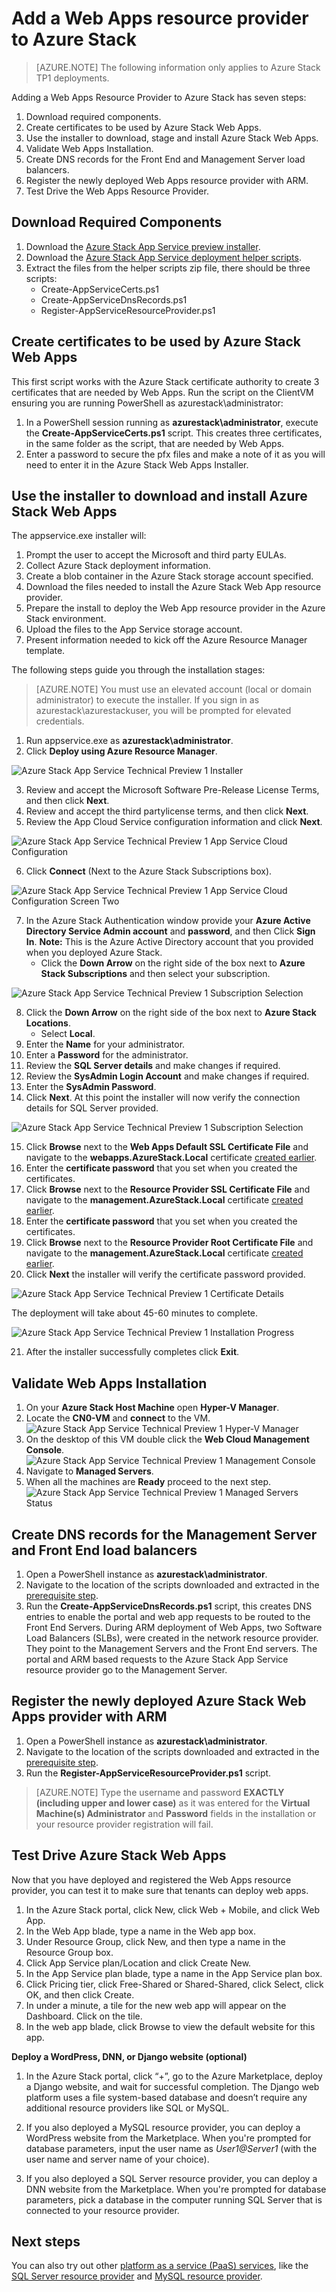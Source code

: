 <properties
	pageTitle="Add a Web Apps Resource Provider to Azure Stack | Microsoft Azure"
	description="Detailed guidance for deploying Web Apps in Azure Stack"
	services="azure-stack"
	documentationCenter=""
	authors="ccompy, apwestgarth"
	manager="stefsch"
	editor=""/>

<tags
	ms.service="azure-stack"
	ms.workload="app-service"
	ms.tgt_pltfrm="na"
	ms.devlang="na"
	ms.topic="article"
	ms.date="09/26/2016"
	ms.author="anwestg"/>

# Add a Web Apps resource provider to Azure Stack

> [AZURE.NOTE] The following information only applies to Azure Stack TP1 deployments.

Adding a Web Apps Resource Provider to Azure Stack has seven steps:

1.	Download required components.
2.	Create certificates to be used by Azure Stack Web Apps.
3.	Use the installer to download, stage and install Azure Stack Web Apps. 
4.	Validate Web Apps Installation.
5.	Create DNS records for the Front End and Management Server load balancers.
6.	Register the newly deployed Web Apps resource provider with ARM.
7.	Test Drive the Web Apps Resource Provider.

## Download Required Components

1.	Download the [Azure Stack App Service preview installer](http://aka.ms/azasinstaller). 
2.	Download the [Azure Stack App Service deployment helper scripts](http://aka.ms/azashelper). 
3.	Extract the files from the helper scripts zip file, there should be three scripts:
	- Create-AppServiceCerts.ps1
	- Create-AppServiceDnsRecords.ps1
	- Register-AppServiceResourceProvider.ps1 

## Create certificates to be used by Azure Stack Web Apps

This first script works with the Azure Stack certificate authority to create 3 certificates that are needed by Web Apps. Run the script on the ClientVM ensuring you are running PowerShell as azurestack\administrator:
1.	In a PowerShell session running as **azurestack\administrator**, execute the **Create-AppServiceCerts.ps1** script.  This creates three certificates, in the same folder as the script, that are needed by Web Apps.
2.	Enter a password to secure the pfx files and make a note of it as you will need to enter it in the Azure Stack Web Apps Installer.

## Use the installer to download and install Azure Stack Web Apps

The appservice.exe installer will:
1.	Prompt the user to accept the Microsoft and third party EULAs.
2.	Collect Azure Stack deployment information.
3.	Create a blob container in the Azure Stack storage account specified.
4.	Download the files needed to install the Azure Stack Web App resource provider.
5.	Prepare the install to deploy the Web App resource provider in the Azure Stack environment.
6.	Upload the files to the App Service storage account.
7.	Present information needed to kick off the Azure Resource Manager template.

The following steps guide you through the installation stages:

>[AZURE.NOTE] You must use an elevated account (local or domain administrator) to execute the installer. If you sign in as azurestack\azurestackuser, you will be prompted for elevated credentials. 

1.	Run appservice.exe as **azurestack\administrator**. 
2.	Click **Deploy using Azure Resource Manager**.

![Azure Stack App Service Technical Preview 1 Installer][1]

3.	Review and accept the Microsoft Software Pre-Release License Terms, and then click **Next**.
4.	Review and accept the third partylicense terms, and then click **Next**.
5.	Review the App Cloud Service configuration information and click **Next**.

![Azure Stack App Service Technical Preview 1 App Service Cloud Configuration][2]

6. Click **Connect** (Next to the Azure Stack Subscriptions box).

![Azure Stack App Service Technical Preview 1 App Service Cloud Configuration Screen Two][3]

7.	In the Azure Stack Authentication window provide your **Azure Active Directory Service Admin account** and **password**, and then Click **Sign In**.
**Note:** This is the Azure Active Directory account that you provided when you deployed Azure Stack.
	- Click the **Down Arrow** on the right side of the box next to **Azure Stack Subscriptions** and then select your subscription.

![Azure Stack App Service Technical Preview 1 Subscription Selection][5]

8.	Click the **Down Arrow** on the right side of the box next to **Azure Stack Locations**.
	- Select **Local**.
9. Enter the **Name** for your administrator.
10.	Enter a **Password** for the administrator.
11.	Review the **SQL Server details** and make changes if required.
12.	Review the **SysAdmin Login Account** and make changes if required.
13.	Enter the **SysAdmin Password**.
14.	Click **Next**.  At this point the installer will now verify the connection details for SQL Server provided.

![Azure Stack App Service Technical Preview 1 Subscription Selection][4]	

15.	Click **Browse** next to the **Web Apps Default SSL Certificate File** and navigate to the **webapps.AzureStack.Local** certificate [created earlier](#Create-Certificates-To-Be-Used-By-Azure-Stack-Web-Apps).
16.	Enter the **certificate password** that you set when you created the certificates.
17.	Click **Browse** next to the **Resource Provider SSL Certificate File** and navigate to the **management.AzureStack.Local** certificate [created earlier](#Create-Certificates-To-Be-Used-By-Azure-Stack-Web-Apps).
18.	Enter the **certificate password** that you set when you created the certificates.
19.	Click **Browse** next to the **Resource Provider Root Certificate File** and navigate to the **management.AzureStack.Local** certificate [created earlier](#Create-Certificates-To-Be-Used-By-Azure-Stack-Web-Apps).
20.	Click **Next** the installer will verify the certificate password provided.

![Azure Stack App Service Technical Preview 1 Certificate Details][6]

The deployment will take about 45-60 minutes to complete.

![Azure Stack App Service Technical Preview 1 Installation Progress][7]

21. After the installer successfully completes click **Exit**.

## Validate Web Apps Installation

1.	On your **Azure Stack Host Machine** open **Hyper-V Manager**.
2.	Locate the **CN0-VM** and **connect** to the VM.
![Azure Stack App Service Technical Preview 1 Hyper-V Manager][8]
3.	On the desktop of this VM double click the **Web Cloud Management Console**.
![Azure Stack App Service Technical Preview 1 Management Console][9]
4.	Navigate to **Managed Servers**.
5.	When all the machines are **Ready** proceed to the next step. 
![Azure Stack App Service Technical Preview 1 Managed Servers Status][10]

## Create DNS records for the Management Server and Front End load balancers
1.	Open a PowerShell instance as **azurestack\administrator**.
2.	Navigate to the location of the scripts downloaded and extracted in the [prerequisite step](#Download-Required-Components).
3.	Run the **Create-AppServiceDnsRecords.ps1** script, this creates DNS entries to enable the portal and web app requests to be routed to the Front End Servers.  During ARM deployment of Web Apps, two Software Load Balancers (SLBs), were created in the network resource provider. They point to the Management Servers and the Front End servers. The portal and ARM based requests to the Azure Stack App Service resource provider go to the Management Server.

## Register the newly deployed Azure Stack Web Apps provider with ARM
1.	Open a PowerShell instance as **azurestack\administrator**.
2.	Navigate to the location of the scripts downloaded and extracted in the [prerequisite step](#Download-Required-Components).
3.	Run the **Register-AppServiceResourceProvider.ps1** script. 

>[AZURE.NOTE] Type the username and password **EXACTLY (including upper and lower case)** as it was entered for the **Virtual Machine(s) Administrator** and **Password** fields in the installation or your resource provider registration will fail.

## Test Drive Azure Stack Web Apps

Now that you have deployed and registered the Web Apps resource provider, you can test it to make sure that tenants can deploy web apps.

1.	In the Azure Stack portal, click New, click Web + Mobile, and click Web App.
2.	In the Web App blade, type a name in the Web app box.
3.	Under Resource Group, click New, and then type a name in the Resource Group box. 
4.	Click App Service plan/Location and click Create New.
5.	In the App Service plan blade, type a name in the App Service plan box.
6.	Click Pricing tier, click Free-Shared or Shared-Shared, click Select, click OK, and then click Create.
7.	In under a minute, a tile for the new web app will appear on the Dashboard. Click on the tile.
8.	In the web app blade, click Browse to view the default website for this app.


**Deploy a WordPress, DNN, or Django website (optional)**

1. In the Azure Stack portal, click “+”, go to the Azure Marketplace, deploy a Django website, and wait for successful completion. The Django web platform uses a file system-based database and doesn’t require any additional resource providers like SQL or MySQL.  

2. If you also deployed a MySQL resource provider, you can deploy a WordPress website from the Marketplace. When you're prompted for database parameters, input the user name as *User1@Server1* (with the user name and server name of your choice).

3. If you also deployed a SQL Server resource provider, you can deploy a DNN website from the Marketplace. When you're prompted for database parameters, pick a database in the computer running SQL Server that is connected to your resource provider.

## Next steps

You can also try out other [platform as a service (PaaS) services](azure-stack-tools-paas-services.md), like the [SQL Server resource provider](azure-stack-sqlrp-deploy.md) and [MySQL resource provider](azure-stack-mysqlrp-deploy.md).

<!--Image references-->
[1]: ./media/azure-stack-webapps-deploy/AppService_exe_Start.png
[2]: ./media/azure-stack-webapps-deploy/AppService_exe_DefaultEntriesStep1.png
[3]: ./media/azure-stack-webapps-deploy/AppService_exe_DefaultEntriesStep2.png
[4]: ./media/azure-stack-webapps-deploy/AppService_exe_DefaultEntriesStep2_populated.png
[5]: ./media/azure-stack-webapps-deploy/AppService_exe_DefaultEntriesStep2_SubscriptionSelection.png
[6]: ./media/azure-stack-webapps-deploy/AppService_exe_DefaultEntriesStep3_Certificates.png
[7]: ./media/azure-stack-webapps-deploy/AppService_exe_InstallationProgress.png
[8]: ./media/azure-stack-webapps-deploy/HyperV.png
[9]: ./media/azure-stack-webapps-deploy/MMC.png
[10]: ./media/azure-stack-webapps-deploy/ManagedServers.png


<!--Links-->
[Azure_Stack_App_Service_preview_installer]: http://go.microsoft.com/fwlink/?LinkID=717531
[WebAppsDeployment]: http://go.microsoft.com/fwlink/?LinkId=723982
[AppServiceHelperScripts]: http://go.microsoft.com/fwlink/?LinkId=733525

